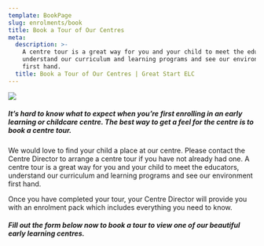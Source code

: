 ```yaml
---
template: BookPage
slug: enrolments/book
title: Book a Tour of Our Centres
meta:
  description: >-
    A centre tour is a great way for you and your child to meet the educators,
    understand our curriculum and learning programs and see our environment
    first hand.
  title: Book a Tour of Our Centres | Great Start ELC
---
```


![](/images/uploads/action-child-children.jpg)

##### It’s hard to know what to expect when you’re first enrolling in an early learning or childcare centre. The best way to get a feel for the centre is to book a centre tour.

We would love to find your child a place at our centre. Please contact the Centre Director to arrange a centre tour if you have not already had one. A centre tour is a great way for you and your child to meet the educators, understand our curriculum and learning programs and see our environment first hand.

Once you have completed your tour, your Centre Director will provide you with an enrolment pack which includes everything you need to know.

##### Fill out the form below now to book a tour to view one of our beautiful early learning centres.

